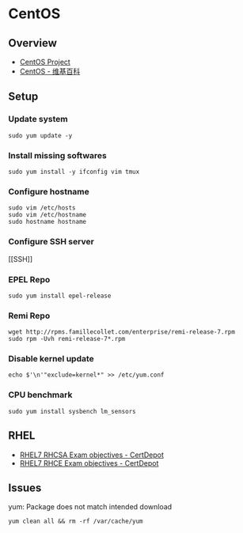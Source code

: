 # CentOS

## Overview

- [CentOS Project](https://www.centos.org/)
- [CentOS - 维基百科](https://zh.wikipedia.org/wiki/CentOS)

## Setup

### Update system

    sudo yum update -y

### Install missing softwares

    sudo yum install -y ifconfig vim tmux

### Configure hostname

    sudo vim /etc/hosts
    sudo vim /etc/hostname
    sudo hostname hostname

### Configure SSH server

[[SSH]]

### EPEL Repo

    sudo yum install epel-release

### Remi Repo

    wget http://rpms.famillecollet.com/enterprise/remi-release-7.rpm
    sudo rpm -Uvh remi-release-7*.rpm

### Disable kernel update

    echo $'\n'"exclude=kernel*" >> /etc/yum.conf

### CPU benchmark

    sudo yum install sysbench lm_sensors

## RHEL

- [RHEL7 RHCSA Exam objectives - CertDepot](https://www.certdepot.net/rhel7-rhcsa-exam-objectives/)
- [RHEL7 RHCE Exam objectives - CertDepot](https://www.certdepot.net/rhel7-rhce-exam-objectives/)

## Issues

yum: Package does not match intended download

    yum clean all && rm -rf /var/cache/yum

